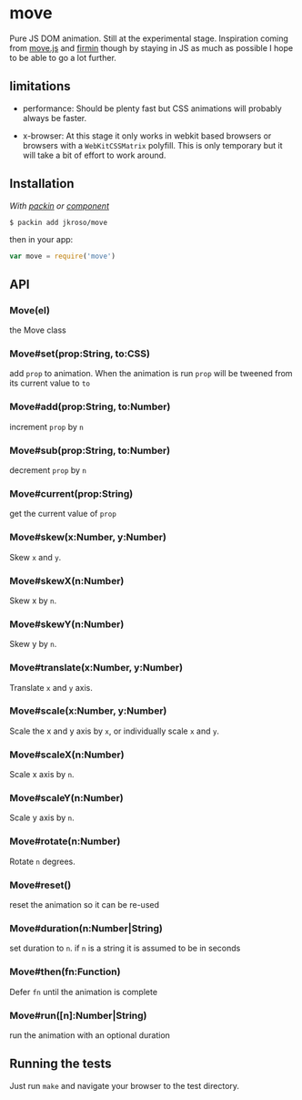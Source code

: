
# move

  Pure JS DOM animation. Still at the experimental stage. Inspiration coming from [move.js](//github.com/visionmedia/move.js) and [firmin](http://extralogical.net/projects/firmin) though by staying in JS as much as possible I hope to be able to go a lot further.

## limitations

- performance: Should be plenty fast but CSS animations will probably always be faster.

- x-browser: At this stage it only works in webkit based browsers or browsers with a `WebKitCSSMatrix` polyfill. This is only temporary but it will take a bit of effort to work around.

## Installation

_With [packin](//github.com/jkroso/packin) or [component](//github.com/component/component)_

    $ packin add jkroso/move

then in your app:

```js
var move = require('move')
```

## API

### Move(el)

  the Move class

### Move#set(prop:String, to:CSS)

  add `prop` to animation. When the animation is run
  `prop` will be tweened from its current value to `to`

### Move#add(prop:String, to:Number)

  increment `prop` by `n`

### Move#sub(prop:String, to:Number)

  decrement `prop` by `n`

### Move#current(prop:String)

  get the current value of `prop`

### Move#skew(x:Number, y:Number)

  Skew `x` and `y`.

### Move#skewX(n:Number)

  Skew x by `n`.

### Move#skewY(n:Number)

  Skew y by `n`.

### Move#translate(x:Number, y:Number)

  Translate `x` and `y` axis.

### Move#scale(x:Number, y:Number)

  Scale the x and y axis by `x`, or
  individually scale `x` and `y`.

### Move#scaleX(n:Number)

  Scale x axis by `n`.

### Move#scaleY(n:Number)

  Scale y axis by `n`.

### Move#rotate(n:Number)

  Rotate `n` degrees.

### Move#reset()

  reset the animation so it can be re-used

### Move#duration(n:Number|String)

  set duration to `n`. if `n` is a string it
  is assumed to be in seconds

### Move#then(fn:Function)

  Defer `fn` until the animation is complete

### Move#run([n]:Number|String)

  run the animation with an optional duration

## Running the tests

Just run `make` and navigate your browser to the test directory.
